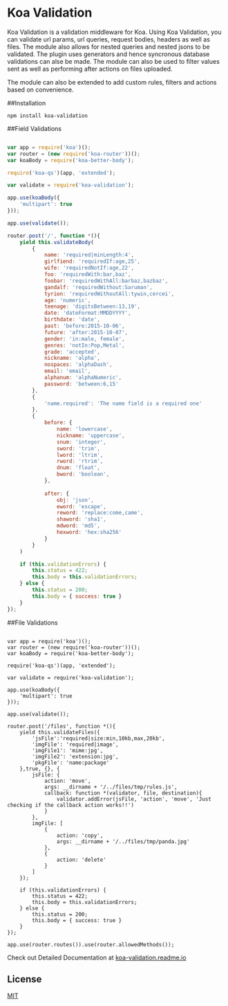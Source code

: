 # Koa Validation

Koa Validation is a validation middleware for Koa. Using Koa Validation, you can validate
url params, url queries, request bodies, headers as well as files. The module also allows for nested
queries and nested jsons to be validated. The plugin uses generators and hence syncronous database validations
can alse be made. The module can also be used to filter values sent as well as performing after actions on files uploaded.

The module can also be extended to add custom rules, filters and actions based on convenience.

##Installation

```npm install koa-validation```

##Field Validations

```js

var app = require('koa')();
var router = (new require('koa-router'))();
var koaBody = require('koa-better-body');

require('koa-qs')(app, 'extended');

var validate = require('koa-validation');

app.use(koaBody({
    'multipart': true
}));

app.use(validate());

router.post('/', function *(){
    yield this.validateBody(
        {
            name: 'required|minLength:4',
            girlfiend: 'requiredIf:age,25',
            wife: 'requiredNotIf:age,22',
            foo: 'requiredWith:bar,baz',
            foobar: 'requiredWithAll:barbaz,bazbaz',
            gandalf: 'requiredWithout:Saruman',
            tyrion: 'requiredWithoutAll:tywin,cercei',
            age: 'numeric',
            teenage: 'digitsBetween:13,19',
            date: 'dateFormat:MMDDYYYY',
            birthdate: 'date',
            past: 'before:2015-10-06',
            future: 'after:2015-10-07',
            gender: 'in:male, female',
            genres: 'notIn:Pop,Metal',
            grade: 'accepted',
            nickname: 'alpha',
            nospaces: 'alphaDash',
            email: 'email',
            alphanum: 'alphaNumeric',
            password: 'between:6,15'
        },
        {
            'name.required': 'The name field is a required one'
        },
        {
            before: {
                name: 'lowercase',
                nickname: 'uppercase',
                snum: 'integer',
                sword: 'trim',
                lword: 'ltrim',
                rword: 'rtrim',
                dnum: 'float',
                bword: 'boolean',
            },
            
            after: {
                obj: 'json',
                eword: 'escape',
                reword: 'replace:come,came',
                shaword: 'sha1',
                mdword: 'md5',
                hexword: 'hex:sha256'
            }
        }
    )

    if (this.validationErrors) {
        this.status = 422;
        this.body = this.validationErrors;
    } else {
        this.status = 200;
        this.body = { success: true }
    }
});

```

##File Validations

```

var app = require('koa')();
var router = (new require('koa-router'))();
var koaBody = require('koa-better-body');

require('koa-qs')(app, 'extended');

var validate = require('koa-validation');

app.use(koaBody({
    'multipart': true
}));

app.use(validate());

router.post('/files', function *(){
    yield this.validateFiles({
        'jsFile':'required|size:min,10kb,max,20kb',
        'imgFile': 'required|image',
        'imgFile1': 'mime:jpg',
        'imgFile2': 'extension:jpg',
        'pkgFile': 'name:package'
    },true, {}, {
        jsFile: {
            action: 'move',
            args: __dirname + '/../files/tmp/rules.js',
            callback: function *(validator, file, destination){
                validator.addError(jsFile, 'action', 'move', 'Just checking if the callback action works!!')
            }
        },
        imgFile: [
            {
                action: 'copy',
                args: __dirname + '/../files/tmp/panda.jpg'
            },
            {
                action: 'delete'
            }
        ]
    });

    if (this.validationErrors) {
        this.status = 422;
        this.body = this.validationErrors;
    } else {
        this.status = 200;
        this.body = { success: true }
    }
});

app.use(router.routes()).use(router.allowedMethods());

```

Check out Detailed Documentation at [koa-validation.readme.io](https://koa-validation.readme.io)

## License

[MIT](LICENSE)
